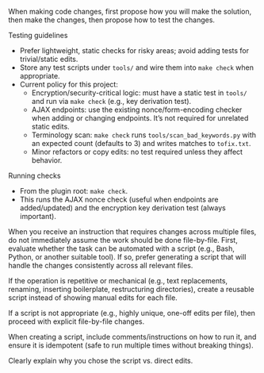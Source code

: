 When making code changes, first propose how you will make the solution, then make the changes, then propose how to test the changes.

Testing guidelines
- Prefer lightweight, static checks for risky areas; avoid adding tests for trivial/static edits.
- Store any test scripts under `tools/` and wire them into `make check` when appropriate.
- Current policy for this project:
  - Encryption/security-critical logic: must have a static test in `tools/` and run via `make check` (e.g., key derivation test).
  - AJAX endpoints: use the existing nonce/form-encoding checker when adding or changing endpoints. It’s not required for unrelated static edits.
  - Terminology scan: `make check` runs `tools/scan_bad_keywords.py` with an expected count (defaults to 3) and writes matches to `tofix.txt`.
  - Minor refactors or copy edits: no test required unless they affect behavior.

Running checks
- From the plugin root: `make check`.
- This runs the AJAX nonce check (useful when endpoints are added/updated) and the encryption key derivation test (always important).

When you receive an instruction that requires changes across multiple files, do not immediately assume the work should be done file-by-file.
First, evaluate whether the task can be automated with a script (e.g., Bash, Python, or another suitable tool). If so, prefer generating a script that will handle the changes consistently across all relevant files.

If the operation is repetitive or mechanical (e.g., text replacements, renaming, inserting boilerplate, restructuring directories), create a reusable script instead of showing manual edits for each file.

If a script is not appropriate (e.g., highly unique, one-off edits per file), then proceed with explicit file-by-file changes.

When creating a script, include comments/instructions on how to run it, and ensure it is idempotent (safe to run multiple times without breaking things).

Clearly explain why you chose the script vs. direct edits.
